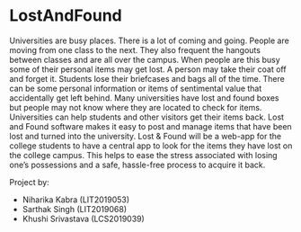 # LostAndFound

Universities are busy places. There is a lot of coming and going. People are moving from one class to the next. They also frequent the hangouts between classes and are all over the campus. 
When people are this busy some of their personal items may get lost. A person may take their coat off and forget it. Students lose their briefcases and bags all of the time. There can be some personal information or items of sentimental value that accidentally get left behind. Many universities have lost and found boxes but people may not know where they are located to check for items. Universities can help students and other visitors get their items back. 
Lost and Found software makes it easy to post and manage items that have been lost and turned into the university. Lost & Found will be a web-app for the college students to have a central app to look for the items they have lost on the college campus. This helps to ease the stress associated with losing one’s possessions and a safe, hassle-free process to acquire it back.

Project by:

- Niharika Kabra (LIT2019053)
- Sarthak Singh (LIT2019068)
- Khushi Srivastava (LCS2019039)
